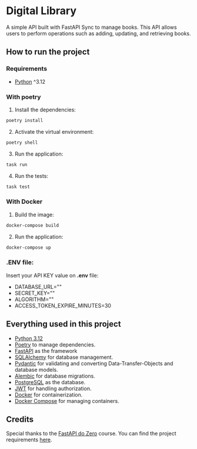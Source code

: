 # Digital Library

A simple API built with FastAPI Sync to manage books.
This API allows users to perform operations such as adding, updating, and retrieving books.

## How to run the project

### Requirements

- [Python](https://www.python.org/) ^3.12

### With poetry

1. Install the dependencies:

```bash
poetry install
```

2. Activate the virtual environment:

```bash
poetry shell
```

3. Run the application:

```bash
task run
```

4. Run the tests:

```bash
task test
```

### With Docker

1. Build the image:

```bash
docker-compose build
```

2. Run the application:

```bash
docker-compose up
```

### .ENV file:

Insert your API KEY value on **.env** file:

- DATABASE_URL=""
- SECRET_KEY=""
- ALGORITHM=""
- ACCESS_TOKEN_EXPIRE_MINUTES=30

## Everything used in this project

- [Python 3.12](https://www.python.org/)
- [Poetry](https://python-poetry.org/) to manage dependencies.
- [FastAPI](https://fastapi.tiangolo.com/) as the framework
- [SQLAlchemy](https://www.sqlalchemy.org/) for database management.
- [Pydantic](https://pydantic-docs.helpmanual.io/) for validating and converting Data-Transfer-Objects and database models.
- [Alembic](https://alembic.sqlalchemy.org/en/latest/) for database migrations.
- [PostgreSQL](https://www.postgresql.org/) as the database.
- [JWT](https://jwt.io/) for handling authorization.
- [Docker](https://www.docker.com/) for containerization.
- [Docker Compose](https://docs.docker.com/compose/) for managing containers.

## Credits

Special thanks to the [FastAPI do Zero](https://fastapidozero.dunossauro.com/) course. You can find the project requirements [here](https://fastapidozero.dunossauro.com/14/#o-projeto).

